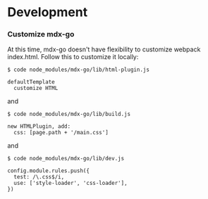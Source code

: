 # Development

### Customize mdx-go

At this time, mdx-go doesn't have flexibility to customize webpack index.html. Follow this to customize it locally:

```
$ code node_modules/mdx-go/lib/html-plugin.js

defaultTemplate
  customize HTML
```

and

```
$ code node_modules/mdx-go/lib/build.js

new HTMLPlugin, add:
  css: [page.path + '/main.css']
```

and

```
$ code node_modules/mdx-go/lib/dev.js

config.module.rules.push({
  test: /\.css$/i,
  use: ['style-loader', 'css-loader'],
})
```
